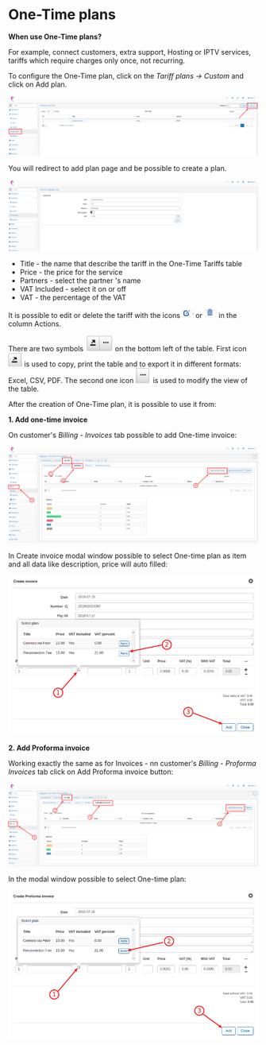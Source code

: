 One-Time plans
==============

**When use One-Time plans?**

For example, connect customers, extra support, Hosting or IPTV services, tariffs which require charges only once, not recurring.

To configure the One-Time plan, click on the _Tariff plans → Custom_ and click on Add plan.

![one_time1.png](one_time1.png)

You will redirect to add plan page and be possible to create a plan.

![one_time2.png](one_time2.png)

* Title - the name that describe the tariff in the One-Time Tariffs table
* Price - the price for the service
* Partners - select the partner 's name
* VAT Included - select it on or off
* VAT - the percentage of the VAT

It is possible to edit or delete the tariff with the icons <icon class="image-icon">![edit.png](edit.png)</icon> or <icon class="image-icon">![delete.png](delete.png)</icon> in the column Actions.

There are two symbols <icon class="image-icon">![symbolsbottomleft.png](symbolsbottomleft.png)</icon> on the bottom left of the table. First icon <icon class="image-icon">![esportaformati.png](esportaformati.png)</icon> is used to copy, print the table and to export it in different formats: Excel, CSV, PDF. The second one icon <icon class="image-icon">![modifytheview.png](modifytheview.png)</icon> is used to modify the view of the table.

After the creation of One-Time plan, it is possible to use it from:

**1. Add one-time invoice**

On customer's _Billing - Invoices_ tab possible to add One-time invoice:

![one_time3.png](one_time3.png)

In Create invoice modal window possible to select One-time plan as item and all data like description, price will auto filled:

![one_time4.png](one_time4.png)


**2. Add Proforma invoice**

Working exactly the same as for Invoices - nn customer's _Billing - Proforma Invoices_ tab click on Add Proforma invoice button:

![one_time5.png](one_time5.png)

In the modal window possible to select One-time plan:

![one_time6.png](one_time6.png)